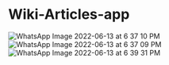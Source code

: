 # Wiki-Articles-app
<!--<img src="https://user-images.githubusercontent.com/57033670/124243985-1a423780-db3c-11eb-8a6a-938189fa83ba.png"  width="250"/><img src="[https://user-images.githubusercontent.com/57033670/124243996-1ca49180-db3c-11eb-9b4d-75febd517d79.png](https://user-images.githubusercontent.com/57033670/173361125-5020bec4-82ea-4231-bbdd-0328a9d1c20b.jpeg)"  width="250"/>
<img src="https://user-images.githubusercontent.com/57033670/124244001-1dd5be80-db3c-11eb-8597-0bc3f8c79232.png"  width="250"/><img src="https://user-images.githubusercontent.com/57033670/124244006-1f06eb80-db3c-11eb-88b2-8d36c6465b27.png" width="250"/>
<img src="https://user-images.githubusercontent.com/57033670/124244008-1f9f8200-db3c-11eb-8c6c-1a932832c604.pn"  width="250"/><img src="https://user-images.githubusercontent.com/57033670/124244014-20381880-db3c-11eb-869f-95a250527b14.png" width="250"/> -->
![WhatsApp Image 2022-06-13 at 6 37 10 PM](https://user-images.githubusercontent.com/57033670/173361125-5020bec4-82ea-4231-bbdd-0328a9d1c20b.jpeg)
![WhatsApp Image 2022-06-13 at 6 37 09 PM](https://user-images.githubusercontent.com/57033670/173361169-635c28ba-144a-42da-816a-339cc51ab183.jpeg)
![WhatsApp Image 2022-06-13 at 6 39 31 PM](https://user-images.githubusercontent.com/57033670/173361179-4afcae33-9d14-4ca2-92cc-8eb9bbb39836.jpeg)

